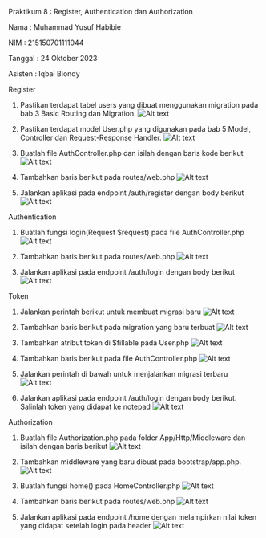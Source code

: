 Praktikum 8 : Register, Authentication dan Authorization



Nama : Muhammad Yusuf Habibie

NIM : 215150701111044

Tanggal : 24 Oktober 2023

Asisten : Iqbal Biondy


Register

1. Pastikan terdapat tabel users yang dibuat menggunakan migration pada bab 3 Basic Routing dan Migration.
![Alt text](SS08/image.png)

2. Pastikan terdapat model User.php yang digunakan pada bab 5 Model, Controller dan Request-Response Handler.
![Alt text](SS08/image-1.png)

3. Buatlah file AuthController.php dan isilah dengan baris kode berikut
![Alt text](SS08/image-2.png)

4. Tambahkan baris berikut pada routes/web.php
![Alt text](SS08/image-3.png)

5. Jalankan aplikasi pada endpoint /auth/register dengan body berikut
![Alt text](SS08/image-4.png)


Authentication

1. Buatlah fungsi login(Request $request) pada file AuthController.php
![Alt text](SS08/image-5.png)

2. Tambahkan baris berikut pada routes/web.php
![Alt text](SS08/image-6.png)

3. Jalankan aplikasi pada endpoint /auth/login dengan body berikut
![Alt text](SS08/image-7.png)


Token

1. Jalankan perintah berikut untuk membuat migrasi baru
![Alt text](SS08/image-8.png)

2. Tambahkan baris berikut pada migration yang baru terbuat
![Alt text](SS08/image-9.png)

3. Tambahkan atribut token di $fillable pada User.php
![Alt text](SS08/image-10.png)

4. Tambahkan baris berikut pada file AuthController.php
![Alt text](SS08/image-11.png)

5. Jalankan perintah di bawah untuk menjalankan migrasi terbaru
![Alt text](SS08/image-12.png)

6. Jalankan aplikasi pada endpoint /auth/login dengan body berikut. Salinlah token yang didapat ke notepad
![Alt text](SS08/image-13.png)


Authorization

1. Buatlah file Authorization.php pada folder App/Http/Middleware dan isilah dengan baris berikut
![Alt text](SS08/image-14.png)

2. Tambahkan middleware yang baru dibuat pada bootstrap/app.php.
![Alt text](SS08/image-15.png)

3. Buatlah fungsi home() pada HomeController.php
![Alt text](SS08/image-16.png)

4. Tambahkan baris berikut pada routes/web.php
![Alt text](SS08/image-17.png)

5. Jalankan aplikasi pada endpoint /home dengan melampirkan nilai token yang
didapat setelah login pada header
![Alt text](SS08/image-18.png)